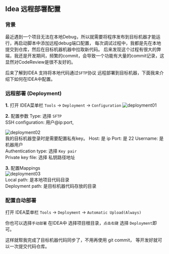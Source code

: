 ## Idea 远程部署配置    

### 背景    
最近遇到一个项目无法在本地Debug，所以就需要将程序发布到目标机器才能运行，再启动脚本中添加远程debug端口配置， 每次调试过程中，我都是先在本地提交到仓库，然后在目标机器机器中拉取新代码。 后来发现这个过程有很大的弊端，我还是开发期间，频繁的commit，会导致一个功能有大量的commit记录，这显然对CodeReview是很不友好的。  

后来了解到IDEA 支持将本地代码通过`SFTP`协议 远程部署到目标机器，下面我来介绍下如何在IDEA中配置。    

### 远程部署 (Deployment)   

**1.** 打开 IDEA菜单栏 `Tools` -> `Deployment` -> `Configuration`
![deployment01](http://img.xinzhuxiansheng.com/blogimgs/ide/deployment01.png)    

**2.** 配置参数 
Type: 选择 `SFTP`   
SSH configuration:  用户@ip:port, 

![deployment02](http://img.xinzhuxiansheng.com/blogimgs/ide/deployment02.png)    
我的目标机器登录时是需要配置私有key。
Host: 是 ip 
Port: 是 22 
Username: 是机器用户       
Authentication type: 选择 `Key pair`    
Private key file: 选择 私钥路径地址 

**3.**  配置Mappings    
![deployment03](http://img.xinzhuxiansheng.com/blogimgs/ide/deployment03.png)  
Local path: 是本地项目代码目录  
Deployment path: 是目标机器代码存放的目录   

### 配置自动部署
打开 IDEA菜单栏 `Tools` -> `Deployment`  -> `Automatic Upload(Always)`  

你也可以选择`手动部署` 在IDEA中 选择项目根目录，`点击右键` 选择 `Deployment`即可。  

这样就帮我完成了目标机器代码同步了，不用再使用 git commit， 等开发好就可以一次提交代码仓库。    

